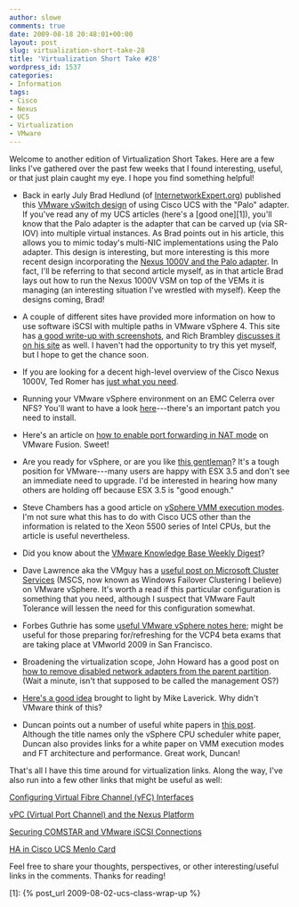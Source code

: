 ```yaml
---
author: slowe
comments: true
date: 2009-08-18 20:48:01+00:00
layout: post
slug: virtualization-short-take-28
title: 'Virtualization Short Take #28'
wordpress_id: 1537
categories:
- Information
tags:
- Cisco
- Nexus
- UCS
- Virtualization
- VMware
---
```


Welcome to another edition of Virtualization Short Takes. Here are a few links I've gathered over the past few weeks that I found interesting, useful, or that just plain caught my eye. I hope you find something helpful!

* Back in early July Brad Hedlund (of [InternetworkExpert.org](http://www.internetworkexpert.org/)) published this [VMware vSwitch design](http://www.internetworkexpert.org/2009/07/05/cisco-ucs-vmware-vswitch-design-cisco-10ge-virtual-adapter/) of using Cisco UCS with the "Palo" adapter. If you've read any of my UCS articles (here's a [good one][1]), you'll know that the Palo adapter is the adapter that can be carved up (via SR-IOV) into multiple virtual instances. As Brad points out in his article, this allows you to mimic today's multi-NIC implementations using the Palo adapter. This design is interesting, but more interesting is this more recent design incorporating the [Nexus 1000V and the Palo adapter](http://www.internetworkexpert.org/2009/08/11/cisco-ucs-nexus-1000v-design-palo-virtual-adapter/). In fact, I'll be referring to that second article myself, as in that article Brad lays out how to run the Nexus 1000V VSM on top of the VEMs it is managing (an interesting situation I've wrestled with myself). Keep the designs coming, Brad!

* A couple of different sites have provided more information on how to use software iSCSI with multiple paths in VMware vSphere 4. This site has [a good write-up with screenshots](http://goingvirtual.wordpress.com/2009/07/17/vsphere-4-0-with-software-iscsi-and-2-paths/), and Rich Brambley [discusses it on his site](http://vmetc.com/2009/08/12/vswitch-with-multiple-vkernel-portgroups-for-vsphere-iscsi-round-robin-mpio/) as well. I haven't had the opportunity to try this yet myself, but I hope to get the chance soon.

* If you are looking for a decent high-level overview of the Cisco Nexus 1000V, Ted Romer has [just what you need](http://shouldhavegonewithcisco.com/2009/08/04/understanding-the-nexus-1000v/).

* Running your VMware vSphere environment on an EMC Celerra over NFS? You'll want to have a look [here](http://virtualgeek.typepad.com/virtual_geek/2009/08/important-patch-for-celerranfsvmware.html)---there's an important patch you need to install.

* Here's an article on [how to enable port forwarding in NAT mode](http://blog.juliankamil.com/article/27/vmware-fusion-port-forwarding-in-nat-mode) on VMware Fusion. Sweet!

* Are you ready for vSphere, or are you like [this gentleman](http://www.vminstall.com/not-ready-for-vsphere/)? It's a tough position for VMware---many users are happy with ESX 3.5 and don't see an immediate need to upgrade. I'd be interested in hearing how many others are holding off because ESX 3.5 is "good enough."

* Steve Chambers has a good article on [vSphere VMM execution modes](http://viewyonder.com/2009/08/14/v-sphere-vmm-execution-modes-and-cisco-ucs-blades/). I'm not sure what this has to do with Cisco UCS other than the information is related to the Xeon 5500 series of Intel CPUs, but the article is useful nevertheless.

* Did you know about the [VMware Knowledge Base Weekly Digest](http://blogs.vmware.com/kbdigest/)?

* Dave Lawrence aka the VMguy has a [useful post on Microsoft Cluster Services](http://vmguy.com/wordpress/index.php/archives/1019) (MSCS, now known as Windows Failover Clustering I believe) on VMware vSphere. It's worth a read if this particular configuration is something that you need, although I suspect that VMware Fault Tolerance will lessen the need for this configuration somewhat.

* Forbes Guthrie has some [useful VMware vSphere notes here](http://www.vreference.com/2009/06/30/updated-vsphere4-notes/); might be useful for those preparing for/refreshing for the VCP4 beta exams that are taking place at VMworld 2009 in San Francisco.

* Broadening the virtualization scope, John Howard has a good post on [how to remove disabled network adapters from the parent partition](http://blogs.technet.com/jhoward/archive/2009/07/01/hyper-v-how-to-remove-disabled-virtual-network-adapters-from-the-parent-partition.aspx). (Wait a minute, isn't that supposed to be called the management OS?)

* [Here's a good idea](http://www.rtfm-ed.co.uk/?p=1391) brought to light by Mike Laverick. Why didn't VMware think of this?

* Duncan points out a number of useful white papers in [this post](http://www.yellow-bricks.com/2009/08/13/vsphere-cpu-scheduler-whitepaper-this-is-it/). Although the title names only the vSphere CPU scheduler white paper, Duncan also provides links for a white paper on VMM execution modes and FT architecture and performance. Great work, Duncan!

That's all I have this time around for virtualization links. Along the way, I've also run into a few other links that might be useful as well:

[Configuring Virtual Fibre Channel (vFC) Interfaces](http://blog.virtualtacit.com/2009/08/09/nexus-configuring-virtual-fiber-channel-vfcs-interfaces-viva-fcoe/)  

[vPC (Virtual Port Channel) and the Nexus Platform](http://jasonnash.wordpress.com/2009/08/10/vpc-virtual-port-channel-and-the-nexus-platform/)  

[Securing COMSTAR and VMware iSCSI Connections](http://blog.laspina.ca/ubiquitous/securing-comstar-and-vmware-iscsi-connections)  

[HA in Cisco UCS Menlo Card](http://rodos.haywood.org/2009/08/ha-in-cisco-ucs-menlo-card.html)

Feel free to share your thoughts, perspectives, or other interesting/useful links in the comments. Thanks for reading!

[1]: {% post_url 2009-08-02-ucs-class-wrap-up %}
